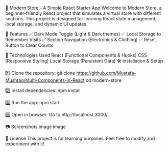 🏬 Modern Store - A Simple React Starter App
Welcome to Modern Store, a beginner-friendly React project that simulates a virtual store with different sections. This project is designed for learning React state management, local storage, and dynamic UI updates.

📌 Features
✅ Dark Mode Toggle (Light & Dark themes)
✅ Local Storage to Remember Visits
✅ Section Navigation (Electronics & Clothing)
✅ Reset Button to Clear Counts

🚀 Technologies Used
React (Functional Components & Hooks)
CSS (Responsive Styling)
Local Storage (Persistent Data)
🛠 Installation & Setup

1️⃣ Clone the repository: git clone https://github.com/Mustafa-Mushtaq/Multi-Components-in-React cd modern-store

2️⃣ Install dependencies: npm install

3️⃣ Run the app: npm start

4️⃣ Open in browser: Go to http://localhost:3000/

📷 Screenshots
image image

📜 License
This project is for learning purposes. Feel free to modify and experiment with it!

